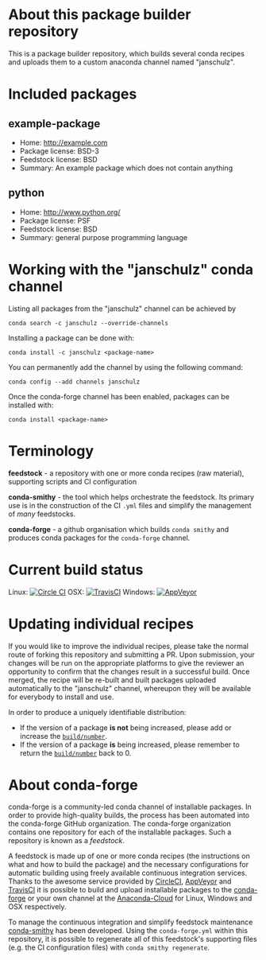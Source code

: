 About this package builder repository
=====================================

This is a package builder repository, which builds several conda recipes and uploads them to a
custom anaconda channel named "janschulz".

Included packages
=================

example-package
---------------

* Home: http://example.com
* Package license: BSD-3
* Feedstock license: BSD
* Summary: An example package which does not contain anything



python
------

* Home: http://www.python.org/
* Package license: PSF
* Feedstock license: BSD
* Summary: general purpose programming language




Working with the "janschulz" conda channel
==========================================

Listing all packages from the "janschulz" channel can be achieved by

```
conda search -c janschulz --override-channels
```

Installing a package can be done with:

```
conda install -c janschulz <package-name>
```


You can permanently add the channel by using the following command:

```
conda config --add channels janschulz
```

Once the conda-forge channel has been enabled, packages can be installed with:

```
conda install <package-name>
```


Terminology
===========

**feedstock** - a repository with one or more conda recipes (raw material), supporting scripts and
                CI configuration

**conda-smithy** - the tool which helps orchestrate the feedstock.
                   Its primary use is in the construction of the CI ``.yml`` files
                   and simplify the management of *many* feedstocks.

**conda-forge** - a github organisation which builds `conda smithy` and produces conda packages
                  for the `conda-forge` channel.

Current build status
====================
Linux: [![Circle CI](https://circleci.com/gh/JanSchulz/multi-package-feedstock.svg?style=svg)](https://circleci.com/gh/JanSchulz/multi-package-feedstock)
OSX: [![TravisCI](https://travis-ci.org/JanSchulz/multi-package-feedstock.svg?branch=master)](https://travis-ci.org/JanSchulz/multi-package-feedstock)
Windows: [![AppVeyor](https://ci.appveyor.com/api/projects/status/github/JanSchulz/multi-package-feedstock?svg=True)](https://ci.appveyor.com/project/JanSchulz/multi-package-feedstock/branch/master)


Updating individual recipes
===========================

If you would like to improve the individual recipes, please take the normal
route of forking this repository and submitting a PR. Upon submission, your changes will
be run on the appropriate platforms to give the reviewer an opportunity to confirm that the
changes result in a successful build. Once merged, the recipe will be re-built and built packages
uploaded automatically to the "janschulz" channel, whereupon they will be available for
everybody to install and use.


In order to produce a uniquely identifiable distribution:
 * If the version of a package **is not** being increased, please add or increase
   the [``build/number``](http://conda.pydata.org/docs/building/meta-yaml.html#build-number-and-string).
 * If the version of a package **is** being increased, please remember to return
   the [``build/number``](http://conda.pydata.org/docs/building/meta-yaml.html#build-number-and-string)
   back to 0.


About conda-forge
=================

conda-forge is a community-led conda channel of installable packages.
In order to provide high-quality builds, the process has been automated into the
conda-forge GitHub organization. The conda-forge organization contains one repository
for each of the installable packages. Such a repository is known as a *feedstock*.

A feedstock is made up of one or more conda recipes (the instructions on what and how to build
the package) and the necessary configurations for automatic building using freely
available continuous integration services. Thanks to the awesome service provided by
[CircleCI](https://circleci.com/), [AppVeyor](http://www.appveyor.com/)
and [TravisCI](https://travis-ci.org/) it is possible to build and upload installable
packages to the [conda-forge](https://anaconda.org/conda-forge) or your own channel at the
[Anaconda-Cloud](http://docs.anaconda.org/) for Linux, Windows and OSX
respectively.

To manage the continuous integration and simplify feedstock maintenance
[conda-smithy](http://github.com/conda-forge/conda-smithy) has been developed.
Using the ``conda-forge.yml`` within this repository, it is possible to regenerate all of
this feedstock's supporting files (e.g. the CI configuration files) with ``conda smithy regenerate``.
